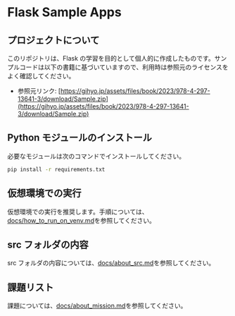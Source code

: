 # Flask Sample Apps

## プロジェクトについて

このリポジトリは、Flask の学習を目的として個人的に作成したものです。サンプルコードは以下の書籍に基づいていますので、利用時は参照元のライセンスをよく確認してください。

- 参照元リンク: [https://gihyo.jp/assets/files/book/2023/978-4-297-13641-3/download/Sample.zip](https://gihyo.jp/assets/files/book/2023/978-4-297-13641-3/download/Sample.zip)

## Python モジュールのインストール

必要なモジュールは次のコマンドでインストールしてください。

```bash
pip install -r requirements.txt
```

## 仮想環境での実行

仮想環境での実行を推奨します。手順については、[docs/how_to_run_on_venv.md](docs/how_to_run_on_venv.md)を参照してください。

## src フォルダの内容

src フォルダの内容については、[docs/about_src.md](docs/about_src.md)を参照してください。

## 課題リスト

課題については、[docs/about_mission.md](docs/about_mission.md)を参照してください。
